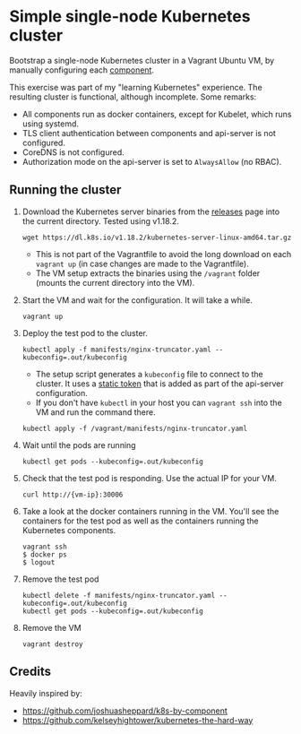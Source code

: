 # Simple single-node Kubernetes cluster

Bootstrap a single-node Kubernetes cluster in a Vagrant Ubuntu VM, by manually configuring each [component](https://kubernetes.io/docs/concepts/overview/components).

This exercise was part of my "learning Kubernetes" experience. The resulting cluster is functional, although incomplete. Some remarks:
  - All components run as docker containers, except for Kubelet, which runs using systemd.
  - TLS client authentication between components and api-server is not configured.
  - CoreDNS is not configured.
  - Authorization mode on the api-server is set to `AlwaysAllow` (no RBAC).

## Running the cluster

1. Download the Kubernetes server binaries from the [releases](
https://github.com/kubernetes/kubernetes/releases) page into the current directory. Tested using v1.18.2.
    ```
    wget https://dl.k8s.io/v1.18.2/kubernetes-server-linux-amd64.tar.gz
    ```
    - This is not part of the Vagrantfile to avoid the long download on each `vagrant up` (in case changes are made to the Vagrantfile).
    - The VM setup extracts the binaries using the `/vagrant` folder (mounts the current directory into the VM).
1. Start the VM and wait for the configuration. It will take a while.
    ```
    vagrant up
    ```
1. Deploy the test pod to the cluster.
    ```
    kubectl apply -f manifests/nginx-truncator.yaml --kubeconfig=.out/kubeconfig
    ```

    - The setup script generates a `kubeconfig` file to connect to the cluster. It uses a [static token](https://kubernetes.io/docs/reference/access-authn-authz/authentication/#static-token-file) that is added as part of the api-server configuration.
    - If you don't have `kubectl` in your host you can `vagrant ssh` into the VM and run the command there.

    ```
    kubectl apply -f /vagrant/manifests/nginx-truncator.yaml
    ```
1. Wait until the pods are running
    ```
    kubectl get pods --kubeconfig=.out/kubeconfig
    ```
1. Check that the test pod is responding. Use the actual IP for your VM.
    ```
    curl http://{vm-ip}:30006
    ```
1. Take a look at the docker containers running in the VM. You'll see the containers for the test pod as well as the containers running the Kubernetes components.
    ```
    vagrant ssh
    $ docker ps
    $ logout
    ```
1. Remove the test pod
    ```
    kubectl delete -f manifests/nginx-truncator.yaml --kubeconfig=.out/kubeconfig
    kubectl get pods --kubeconfig=.out/kubeconfig
    ```
1. Remove the VM
    ```
    vagrant destroy
    ```

## Credits

Heavily inspired by:

- https://github.com/joshuasheppard/k8s-by-component
- https://github.com/kelseyhightower/kubernetes-the-hard-way